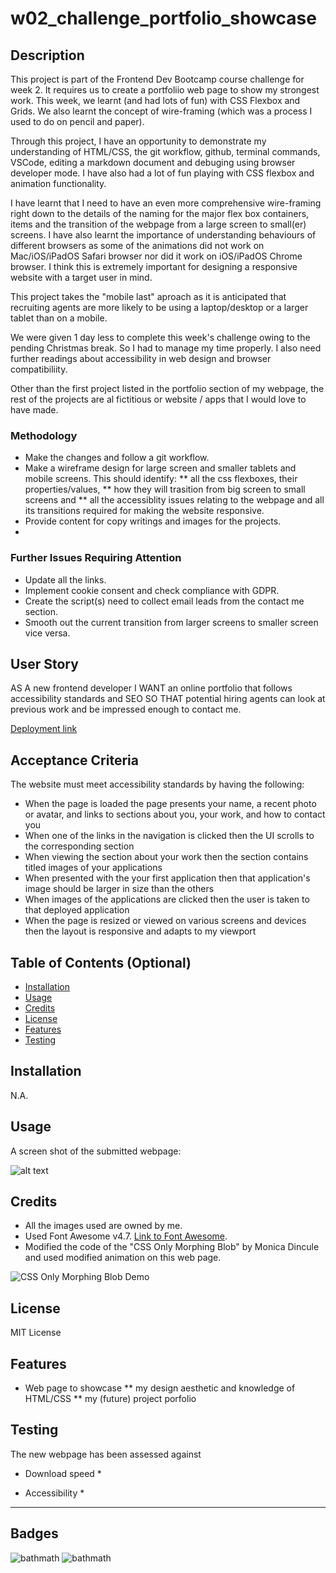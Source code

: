 # w02_challenge_portfolio_showcase


## Description

This project is part of the Frontend Dev Bootcamp course challenge for week 2. It requires us to create a portfoliio web page to show my strongest work. This week, we learnt (and had lots of fun) with CSS Flexbox and Grids. We also learnt the concept of wire-framing (which was a process I used to do on pencil and paper). 

Through this project, I have an opportunity to demonstrate my understanding of HTML/CSS, the git workflow, github, terminal commands, VSCode, editing a markdown document and debuging using browser developer mode. I have also had a lot of fun playing with CSS flexbox and animation functionality.  

I have learnt that I need to have an even more comprehensive wire-framing right down to the details of the naming for the major flex box containers, items and the transition of the webpage from a large screen to small(er) screens. I have also learnt the importance of understanding behaviours of different browsers as some of the animations did not work on Mac/iOS/iPadOS Safari browser nor did it work on iOS/iPadOS Chrome browser. I think this is extremely important for designing a responsive website with a target user in mind.

This project takes the "mobile last" aproach as it is anticipated that recruiting agents are more likely to be using a laptop/desktop or a larger tablet than on a mobile.

We were given 1 day less to complete this week's challenge owing to the pending Christmas break. So I had to manage my time properly. I also need further readings about accessibility in web design and browser compatibiliity.

Other than the first project listed in the portfolio section of my webpage, the rest of the projects are al fictitious or website / apps that I would love to have made. 


### Methodology

* Make the changes and follow a git workflow.
* Make a wireframe design for large screen and smaller tablets and mobile screens. This should identify:
  ** all the css flexboxes, their properties/values, 
  ** how they will trasition from big screen to small screens and
  ** all the accessiblity issues relating to the webpage and all its transitions required for making the website responsive. 
* Provide content for copy writings and images for the projects.
* 


### Further Issues Requiring Attention

* Update all the links.
* Implement cookie consent and check compliance with GDPR.
* Create the script(s) need to collect email leads from the contact me section.
* Smooth out the current transition from larger screens to smaller screen vice versa.



## User Story

AS A new frontend developer
I WANT an online portfolio that follows accessibility standards and SEO
SO THAT potential hiring agents can look at previous work and be impressed enough to contact me.

[Deployment link](https://havetimedrinktea.github.io/w02_challenge_portforlio_showcase/)



## Acceptance Criteria

The website must meet accessibility standards by having the following:

* When the page is loaded the page presents your name, a recent photo or avatar, and links to sections about you, your work, and how to contact you
* When one of the links in the navigation is clicked then the UI scrolls to the corresponding section
* When viewing the section about your work then the section contains titled images of your applications
* When presented with the your first application then that application's image should be larger in size than the others
* When images of the applications are clicked then the user is taken to that deployed application
* When the page is resized or viewed on various screens and devices then the layout is responsive and adapts to my viewport


## Table of Contents (Optional)

* [Installation](#installation)
* [Usage](#usage)
* [Credits](#credits)
* [License](#license)
* [Features](#features)
* [Testing](#testing)


## Installation

N.A.


## Usage 

A screen shot of the submitted webpage:

![alt text](assets/images/w02_challenge_portforlio_showcase.png)



## Credits

* All the images used are owned by me.
* Used Font Awesome v4.7. [Link to Font Awesome](https://fontawesome.com).
* Modified the code of the "CSS Only Morphing Blob" by Monica Dincule and used modified animation on this web page.

![CSS Only Morphing Blob Demo](https://codepen.io/notwaldorf/pen/omXwzw)



## License

MIT License



## Features

* Web page to showcase 
  ** my design aesthetic and knowledge of HTML/CSS
  ** my (future) project porfolio 
	

	
	
## Testing

The new webpage has been assessed against 

* Download speed 
	* 
	
* Accessibility
	* 

---

## Badges

![bathmath](https://img.shields.io/badge/Memo%20League-Golden-yellow)
![bathmath](https://img.shields.io/badge/SoloLearn%20League-Mars-red)
